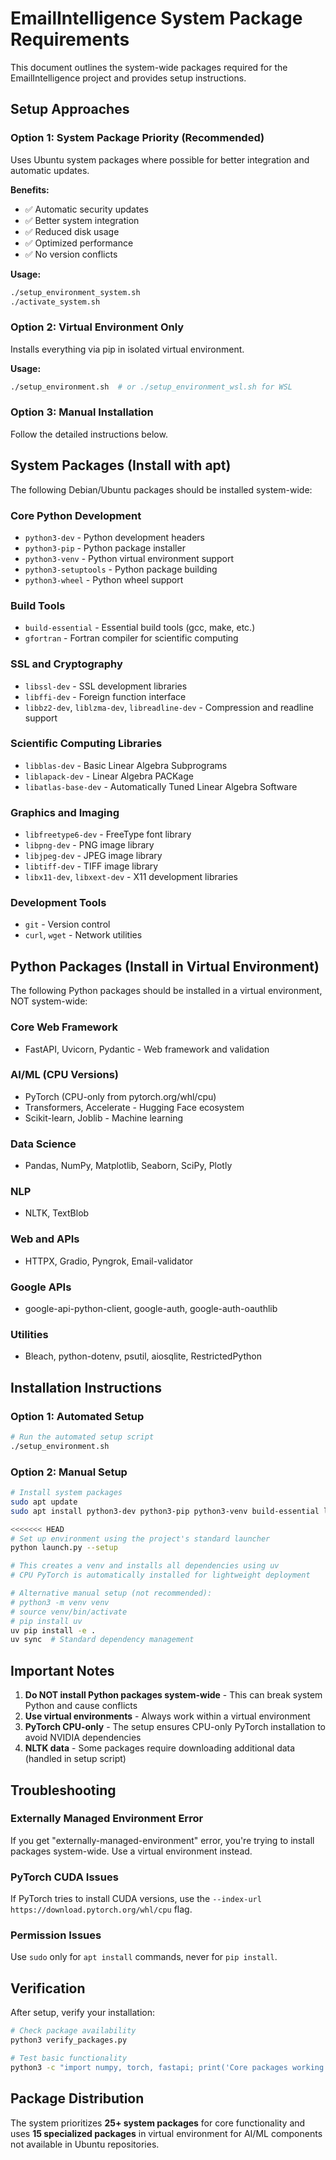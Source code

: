 # EmailIntelligence System Package Requirements

This document outlines the system-wide packages required for the EmailIntelligence project and provides setup instructions.

## Setup Approaches

### Option 1: System Package Priority (Recommended)
Uses Ubuntu system packages where possible for better integration and automatic updates.

**Benefits:**
- ✅ Automatic security updates
- ✅ Better system integration
- ✅ Reduced disk usage
- ✅ Optimized performance
- ✅ No version conflicts

**Usage:**
```bash
./setup_environment_system.sh
./activate_system.sh
```

### Option 2: Virtual Environment Only
Installs everything via pip in isolated virtual environment.

**Usage:**
```bash
./setup_environment.sh  # or ./setup_environment_wsl.sh for WSL
```

### Option 3: Manual Installation
Follow the detailed instructions below.

## System Packages (Install with apt)

The following Debian/Ubuntu packages should be installed system-wide:

### Core Python Development
- `python3-dev` - Python development headers
- `python3-pip` - Python package installer
- `python3-venv` - Python virtual environment support
- `python3-setuptools` - Python package building
- `python3-wheel` - Python wheel support

### Build Tools
- `build-essential` - Essential build tools (gcc, make, etc.)
- `gfortran` - Fortran compiler for scientific computing

### SSL and Cryptography
- `libssl-dev` - SSL development libraries
- `libffi-dev` - Foreign function interface
- `libbz2-dev`, `liblzma-dev`, `libreadline-dev` - Compression and readline support

### Scientific Computing Libraries
- `libblas-dev` - Basic Linear Algebra Subprograms
- `liblapack-dev` - Linear Algebra PACKage
- `libatlas-base-dev` - Automatically Tuned Linear Algebra Software

### Graphics and Imaging
- `libfreetype6-dev` - FreeType font library
- `libpng-dev` - PNG image library
- `libjpeg-dev` - JPEG image library
- `libtiff-dev` - TIFF image library
- `libx11-dev`, `libxext-dev` - X11 development libraries

### Development Tools
- `git` - Version control
- `curl`, `wget` - Network utilities

## Python Packages (Install in Virtual Environment)

The following Python packages should be installed in a virtual environment, NOT system-wide:

### Core Web Framework
- FastAPI, Uvicorn, Pydantic - Web framework and validation

### AI/ML (CPU Versions)
- PyTorch (CPU-only from pytorch.org/whl/cpu)
- Transformers, Accelerate - Hugging Face ecosystem
- Scikit-learn, Joblib - Machine learning

### Data Science
- Pandas, NumPy, Matplotlib, Seaborn, SciPy, Plotly

### NLP
- NLTK, TextBlob

### Web and APIs
- HTTPX, Gradio, Pyngrok, Email-validator

### Google APIs
- google-api-python-client, google-auth, google-auth-oauthlib

### Utilities
- Bleach, python-dotenv, psutil, aiosqlite, RestrictedPython

## Installation Instructions

### Option 1: Automated Setup
```bash
# Run the automated setup script
./setup_environment.sh
```

### Option 2: Manual Setup
```bash
# Install system packages
sudo apt update
sudo apt install python3-dev python3-pip python3-venv build-essential libssl-dev libffi-dev libblas-dev liblapack-dev libfreetype6-dev libpng-dev git curl wget

<<<<<<< HEAD
# Set up environment using the project's standard launcher
python launch.py --setup

# This creates a venv and installs all dependencies using uv
# CPU PyTorch is automatically installed for lightweight deployment

# Alternative manual setup (not recommended):
# python3 -m venv venv
# source venv/bin/activate
# pip install uv
uv pip install -e .
uv sync  # Standard dependency management
```

## Important Notes

1. **Do NOT install Python packages system-wide** - This can break system Python and cause conflicts
2. **Use virtual environments** - Always work within a virtual environment
3. **PyTorch CPU-only** - The setup ensures CPU-only PyTorch installation to avoid NVIDIA dependencies
4. **NLTK data** - Some packages require downloading additional data (handled in setup script)

## Troubleshooting

### Externally Managed Environment Error
If you get "externally-managed-environment" error, you're trying to install packages system-wide. Use a virtual environment instead.

### PyTorch CUDA Issues
If PyTorch tries to install CUDA versions, use the `--index-url https://download.pytorch.org/whl/cpu` flag.

### Permission Issues
Use `sudo` only for `apt install` commands, never for `pip install`.

## Verification

After setup, verify your installation:

```bash
# Check package availability
python3 verify_packages.py

# Test basic functionality
python3 -c "import numpy, torch, fastapi; print('Core packages working!')"
```

## Package Distribution

The system prioritizes **25+ system packages** for core functionality and uses **15 specialized packages** in virtual environment for AI/ML components not available in Ubuntu repositories.
